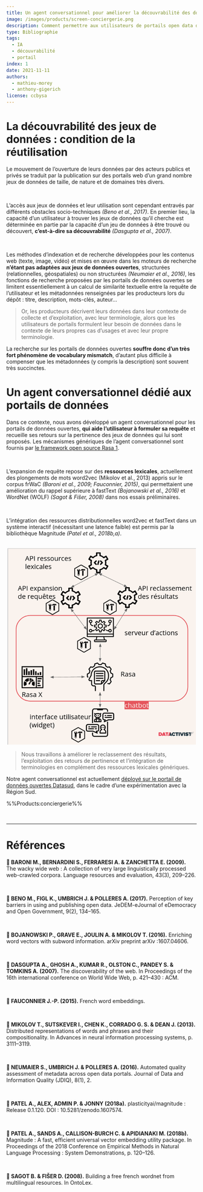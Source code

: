 ```yaml
---
title: Un agent conversationnel pour améliorer la découvrabilité des données ouvertes
image: /images/products/screen-conciergerie.png
description: Comment permettre aux utilisateurs de portails open data de trouver plus facilement des jeux de données ?
type: Bibliographie
tags:
  - IA
  - découvrabilité
  - portail
index: 1
date: 2021-11-11
authors:
  - mathieu-morey
  - anthony-gigerich
license: ccbysa
--- 
```


# La découvrabilité des jeux de données : condition de la réutilisation

Le mouvement de l’ouverture de leurs données par des acteurs publics et privés se traduit par la publication sur des portails web d’un grand nombre jeux de données de taille, de nature et de domaines très divers.

</br>

L’accès aux jeux de données et leur utilisation sont cependant entravés par différents
obstacles socio-techniques *(Beno et al., 2017)*. En premier lieu, la capacité d’un utilisateur à trouver les jeux de données qu’il cherche est déterminée en partie par la capacité d’un jeu de données à être trouvé ou découvert, **c’est-à-dire sa découvrabilité** *(Dasgupta et al., 2007)*.

</br>

Les méthodes d’indexation et de recherche développées pour les contenus web (texte, image, vidéo) et mises en œuvre dans les moteurs de recherche **n’étant pas adaptées aux jeux de données ouvertes**, structurées (relationnelles, géospatiales) ou non structurées *(Neumaier et al., 2016)*, les fonctions de recherche proposées par les portails de données ouvertes se limitent essentiellement à un calcul de similarité textuelle entre la requête de l’utilisateur et les métadonnées renseignées par les producteurs lors du dépôt : titre, description, mots-clés, auteur...

> Or, les producteurs décrivent leurs données dans leur contexte de collecte et d’exploitation, avec leur terminologie, alors que les utilisateurs de portails formulent leur besoin de données dans le contexte de leurs propres cas d’usages et avec leur propre terminologie. 

La recherche sur les portails de données ouvertes **souffre donc d’un très fort phénomène de vocabulary mismatch**, d’autant plus difficile à compenser que les métadonnées (y compris la
description) sont souvent très succinctes. 

# Un agent conversationnel dédié aux portails de données

Dans ce contexte, nous avons développé un agent conversationnel pour les portails de données ouvertes, **qui aide l’utilisateur à formuler sa requête** et recueille ses retours sur la pertinence des jeux de données qui lui sont proposés. Les mécanismes génériques de l’agent conversationnel sont fournis par [le framework open source Rasa 1](https://github.com/RasaHQ/rasa/).

</br>

L’expansion de requête repose sur des **ressources lexicales**, actuellement des plongements de mots word2vec (Mikolov et al., 2013) appris sur le corpus frWaC *(Baroni et al., 2009; Fauconnier, 2015)*, qui permettaient une amélioration du rappel supérieure à fastText *(Bojanowski et al., 2016)* et WordNet (WOLF) *(Sagot & Fišer, 2008)* dans nos essais préliminaires.

</br>

L’intégration des ressources distributionnelles word2vec et fastText dans un système interactif (nécessitant une latence faible) est permis par la bibliothèque Magnitude *(Patel et al., 2018b,a)*.

</br>

<div style="text-align: center;">
    <img src="/images/docs/schema-conciergerie.png" alt="schema de la conciergerie" width="500" />
</div>


> Nous travaillons à améliorer le reclassement des résultats, l’exploitation des retours de pertinence et l’intégration de terminologies en complément des ressources lexicales génériques.

Notre agent conversationnel est actuellement [déployé sur le portail de données ouvertes Datasud](https://www.datasud.fr), dans le cadre d’une expérimentation avec la Région Sud.

%%Products:conciergerie%%

</br>

---

# Références

**📖 BARONI M., BERNARDINI S., FERRARESI A. & ZANCHETTA E. (2009).** The wacky wide web : A collection of very large linguistically processed web-crawled corpora. Language resources and evaluation, 43(3), 209–226.

</br>

**📖 BENO M., FIGL K., UMBRICH J. & POLLERES A. (2017).** Perception of key barriers in using and publishing open data. JeDEM-eJournal of eDemocracy and Open Government, 9(2), 134–165.

</br>

**📖 BOJANOWSKI P., GRAVE E., JOULIN A. & MIKOLOV T. (2016).** Enriching word vectors with subword information. arXiv preprint arXiv :1607.04606.

</br>

**📖 DASGUPTA A., GHOSH A., KUMAR R., OLSTON C., PANDEY S. & TOMKINS A. (2007).** The discoverability of the web. In Proceedings of the 16th international conference on World Wide Web, p. 421–430 : ACM.

</br>

**📖 FAUCONNIER J.-P. (2015).** French word embeddings.

</br>

**📖 MIKOLOV T., SUTSKEVER I., CHEN K., CORRADO G. S. & DEAN J. (2013).** Distributed representations of words and phrases and their compositionality. In Advances in neural information processing systems, p. 3111–3119.

</br>

**📖 NEUMAIER S., UMBRICH J. & POLLERES A. (2016).** Automated quality assessment of metadata across open data portals. Journal of Data and Information Quality (JDIQ), 8(1), 2.

</br>

**📖 PATEL A., ALEX, ADMIN P. & JONNY (2018a).** plasticityai/magnitude : Release 0.1.120. DOI : 10.5281/zenodo.1607574.

</br>

**📖 PATEL A., SANDS A., CALLISON-BURCH C. & APIDIANAKI M. (2018b).** Magnitude : A fast, efficient universal vector embedding utility package. In Proceedings of the 2018 Conference on Empirical Methods in Natural Language Processing : System Demonstrations, p. 120–126.

</br>

**📖 SAGOT B. & FIŠER D. (2008).** Building a free french wordnet from multilingual resources. In OntoLex.
